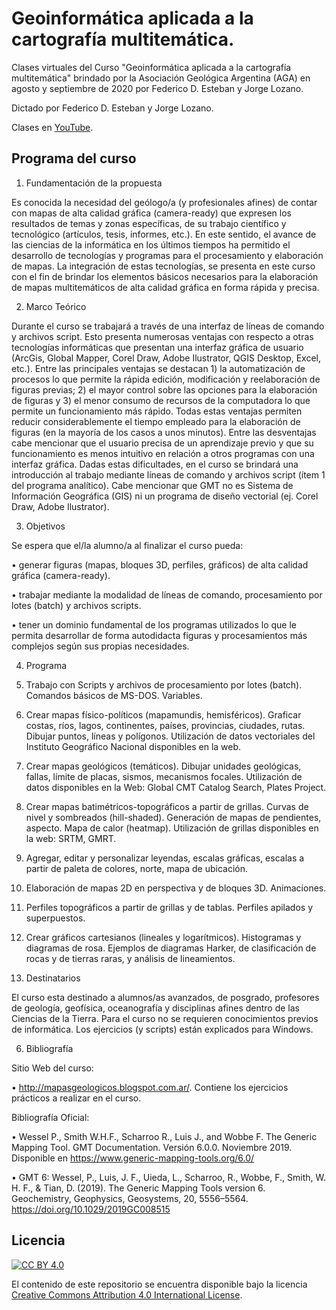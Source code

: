 # Geoinformática aplicada a la cartografía multitemática. 
Clases virtuales del Curso "Geoinformática aplicada a la cartografía multitemática" brindado por la Asociación Geológica Argentina (AGA) en agosto y septiembre de 2020 por Federico D. Esteban y Jorge Lozano.

Dictado por Federico D. Esteban y Jorge Lozano.


Clases en [YouTube](https://www.youtube.com/playlist?list=PL_Tmlw4NuPWpQ4HDYnSiAxm3VvzYuddc0).




## Programa del curso

1. Fundamentación de la propuesta

Es conocida la necesidad del geólogo/a (y profesionales afines) de contar con mapas de alta calidad gráfica (camera-ready) que expresen los resultados de temas y zonas específicas, de su trabajo científico y tecnológico (artículos, tesis, informes, etc.). En este sentido, el avance de las ciencias de la informática en los últimos tiempos ha permitido el desarrollo de tecnologías y programas para el procesamiento y elaboración de mapas. La integración de estas tecnologías, se presenta en este curso con el fin de brindar los elementos básicos necesarios para la elaboración de mapas multitemáticos de alta calidad gráfica en forma rápida y precisa.

2. Marco Teórico

Durante el curso se trabajará a través de una interfaz de líneas de comando y archivos script. Esto presenta numerosas ventajas con respecto a otras tecnologías informáticas que presentan una interfaz gráfica de usuario (ArcGis, Global Mapper, Corel Draw, Adobe Ilustrator, QGIS Desktop, Excel, etc.). Entre las principales ventajas se destacan 1) la automatización de procesos lo que permite la rápida edición, modificación y reelaboración de figuras previas; 2) el mayor control sobre las opciones para la elaboración de figuras y 3) el menor consumo de recursos de la computadora lo que permite un funcionamiento más rápido. Todas estas ventajas permiten reducir considerablemente el tiempo empleado para la elaboración de figuras (en la mayoría de los casos a unos minutos). Entre las desventajas cabe mencionar que el usuario precisa de un aprendizaje previo y que su funcionamiento es menos intuitivo en relación a otros programas con una interfaz gráfica. Dadas estas dificultades, en el curso se brindará una introducción al trabajo mediante líneas de comando y archivos script (ítem 1 del programa analítico). Cabe mencionar que GMT no es Sistema de Información Geográfica (GIS) ni un programa de diseño vectorial (ej. Corel Draw, Adobe Ilustrator).

3. Objetivos

Se espera que el/la alumno/a al finalizar el curso pueda:

• generar figuras (mapas, bloques 3D, perfiles, gráficos) de alta calidad gráfica (camera-ready). 

• trabajar mediante la modalidad de líneas de comando, procesamiento por lotes (batch) y archivos scripts.

• tener un dominio fundamental de los programas utilizados lo que le permita desarrollar de forma autodidacta figuras y procesamientos más complejos según sus propias necesidades.

4. Programa

1. Trabajo con Scripts y archivos de procesamiento por lotes (batch). Comandos básicos de MS-DOS. Variables.

2. Crear mapas físico-políticos (mapamundis, hemisféricos). Graficar costas, ríos, lagos, continentes, países, provincias, ciudades, rutas. Dibujar puntos, líneas y polígonos. Utilización de datos vectoriales del Instituto Geográfico Nacional disponibles en la web.

3. Crear mapas geológicos (temáticos). Dibujar unidades geológicas, fallas, límite de placas, sismos, mecanismos focales. Utilización de datos disponibles en la Web: Global CMT Catalog Search, Plates Project. 

4. Crear mapas batimétricos-topográficos a partir de grillas. Curvas de nivel y sombreados (hill-shaded). Generación de mapas de pendientes, aspecto. Mapa de calor (heatmap). Utilización de grillas disponibles en la web: SRTM, GMRT.

5. Agregar, editar y personalizar leyendas, escalas gráficas, escalas a partir de paleta de colores, norte, mapa de ubicación. 

6. Elaboración de mapas 2D en perspectiva y de bloques 3D. Animaciones. 

7. Perfiles topográficos a partir de grillas y de tablas. Perfiles apilados y superpuestos. 

8. Crear gráficos cartesianos (lineales y logarítmicos). Histogramas y diagramas de rosa. Ejemplos de diagramas Harker, de clasificación de rocas y de tierras raras, y análisis de lineamientos. 


5. Destinatarios

El curso esta destinado a alumnos/as avanzados, de posgrado, profesores de geología, geofísica, oceanografía y disciplinas afines dentro de las Ciencias de la Tierra. Para el curso no se requieren conocimientos previos de informática. Los ejercicios (y scripts) están explicados para Windows. 


6. Bibliografía

Sitio Web del curso: 

• http://mapasgeologicos.blogspot.com.ar/. Contiene los ejercicios prácticos a realizar en el curso.

Bibliografía Oficial:

• Wessel P., Smith W.H.F., Scharroo R., Luis J., and Wobbe F. The Generic Mapping Tool. GMT Documentation. Versión 6.0.0. Noviembre 2019. Disponible en https://www.generic-mapping-tools.org/6.0/

• GMT 6: Wessel, P., Luis, J. F., Uieda, L., Scharroo, R., Wobbe, F., Smith, W. H. F., & Tian, D. (2019). The Generic Mapping Tools version 6. Geochemistry, Geophysics, Geosystems, 20, 5556–5564. https://doi.org/10.1029/2019GC008515


## Licencia

[![CC BY 4.0][cc-by-image]][cc-by]

El contenido de este repositorio se encuentra disponible bajo la licencia [Creative Commons Attribution 4.0 International License][cc-by].

[cc-by]: http://creativecommons.org/licenses/by/4.0/
[cc-by-image]: https://i.creativecommons.org/l/by/4.0/88x31.png
